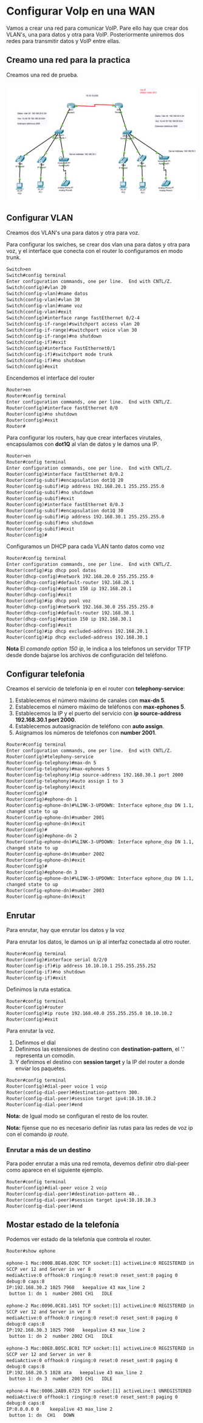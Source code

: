 # Configurar VoIp en una WAN

Vamos a crear una red para comunicar VoIP. Pare ello hay que crear dos VLAN's, una para datos y otra para VoIP.
Posteriormente uniremos dos redes para transmitir datos y VoIP entre ellas.

## Creamo una red para la practica

Creamos una red de prueba.

![VoIP](Imagenes/VoIP-Router.png)

## Configurar VLAN

Creamos dos VLAN's una para datos y otra para voz.

Para configurar los swiches, se crear dos vlan una para datos y otra para voz,
y el interface que conecta con el router lo configuramos en modo trunk.

``` cisco ios
Switch>en
Switch#config terminal
Enter configuration commands, one per line.  End with CNTL/Z.
Switch(config)#vlan 20
Switch(config-vlan)#name datos
Switch(config-vlan)#vlan 30
Switch(config-vlan)#name voz
Switch(config-vlan)#exit
Switch(config)#interface range fastEthernet 0/2-4
Switch(config-if-range)#switchport access vlan 20
Switch(config-if-range)#switchport voice vlan 30
Switch(config-if-range)#no shutdown
Switch(config-if)#exit
Switch(config)#interface FastEthernet0/1
Switch(config-if)#switchport mode trunk
Switch(config-if)#no shutdown
Switch(config)#exit
```

Encendemos el interface del router

``` cisco ios
Router>en
Router#config terminal
Enter configuration commands, one per line.  End with CNTL/Z.
Router(config)#interface fastEthernet 0/0
Router(config)#no shutdown
Router(config)#exit
Router#
```

Para configurar los routers, hay que crear interfaces virutales,
encapsulamos con **dot1Q** al vlan de datos y le damos una IP.

``` cisco ios
Router>en
Router#config terminal
Enter configuration commands, one per line.  End with CNTL/Z.
Router(config)#interface fastEthernet 0/0.2
Router(config-subif)#encapsulation dot1Q 20
Router(config-subif)#ip address 192.168.20.1 255.255.255.0
Router(config-subif)#no shutdown
Router(config-subif)#exit
Router(config)#interface fastEthernet 0/0.3
Router(config-subif)#encapsulation dot1Q 30
Router(config-subif)#ip address 192.168.30.1 255.255.255.0
Router(config-subif)#no shutdown
Router(config-subif)#exit
Router(config)#
```

Configuramos un DHCP para cada VLAN tanto datos como voz

``` cisco ios
Router#config terminal
Enter configuration commands, one per line.  End with CNTL/Z.
Router(config)#ip dhcp pool datos
Router(dhcp-config)#network 192.168.20.0 255.255.255.0
Router(dhcp-config)#default-router 192.168.20.1
Router(dhcp-config)#option 150 ip 192.168.20.1
Router(dhcp-config)#exit
Router(config)#ip dhcp pool voz
Router(dhcp-config)#network 192.168.30.0 255.255.255.0
Router(dhcp-config)#default-router 192.168.30.1
Router(dhcp-config)#option 150 ip 192.168.30.1
Router(dhcp-config)#exit
Router(config)#ip dhcp excluded-address 192.168.20.1
Router(config)#ip dhcp excluded-address 192.168.30.1
```

**Nota** El *comando option 150 ip*, le indica a los telefonos un servidor TFTP desde donde bajarse los archivos de configuración del teléfono.

## Configurar telefonia

Creamos el servicio de telefonia ip en el router con **telephony-service**:

1. Establecemos el número máximo de canales con **max-dn 5**.
2. Establecemos el número máximo de teléfonos con **max-ephones 5**.
3. Establecemos la IP y el puerto del servicio con **ip source-address 192.168.30.1 port 2000**.
4. Establecemos autoasignación de teléfono con **auto assign**.
5. Asignamos los números de telefonos con **number 2001**.

``` cisco ios
Router#config terminal
Enter configuration commands, one per line.  End with CNTL/Z.
Router(config)#telephony-service
Router(config-telephony)#max-dn 5
Router(config-telephony)#max-ephones 5
Router(config-telephony)#ip source-address 192.168.30.1 port 2000
Router(config-telephony)#auto assign 1 to 3
Router(config-telephony)#exit
Router(config)#
Router(config)#ephone-dn 1
Router(config-ephone-dn)#%LINK-3-UPDOWN: Interface ephone_dsp DN 1.1, changed state to up
Router(config-ephone-dn)#number 2001
Router(config-ephone-dn)#exit
Router(config)#
Router(config)#ephone-dn 2
Router(config-ephone-dn)#%LINK-3-UPDOWN: Interface ephone_dsp DN 1.1, changed state to up
Router(config-ephone-dn)#number 2002
Router(config-ephone-dn)#exit
Router(config)#
Router(config)#ephone-dn 3
Router(config-ephone-dn)#%LINK-3-UPDOWN: Interface ephone_dsp DN 1.1, changed state to up
Router(config-ephone-dn)#number 2003
Router(config-ephone-dn)#exit
```

## Enrutar

Para enrutar, hay que enrutar los datos y la voz

Para enrutar los datos, le damos un ip al interfaz conectada al otro router.

``` cisco ios
Router#config terminal
Router(config)#interface serial 0/2/0
Router(config-if)#ip address 10.10.10.1 255.255.255.252
Router(config-if)#no shutdown
Router(config-if)#exit
```

Definimos la ruta estatica.

``` cisco ios
Router#config terminal
Router(config)#router 
Router(config)#ip route 192.168.40.0 255.255.255.0 10.10.10.2
Router(config)#exit
```

Para enrutar la voz.

1. Definmos el dial
2. Definimos las estensiones de destino con **destination-pattern**,
el '.' representa un comodín.
3. Y definimos el destino con **session target** y la IP del router a donde enviar los paquetes.

``` cisco ios
Router#config terminal
Router(config)#dial-peer voice 1 voip 
Router(config-dial-peer)#destination-pattern 300.
Router(config-dial-peer)#session target ipv4:10.10.10.2
Router(config-dial-peer)#end
```

**Nota:** de Igual modo se configuran el resto de los router.

**Nota:** fijense que no es necesario definir las rutas para las redes de voz ip con el comando *ip route*.

### Enrutar a más de un destino

Para poder enrutar a más una red remota, devemos definir otro dial-peer como aparece en el siguiente ejemplo.

``` cisco ios
Router#config terminal
Router(config)#dial-peer voice 2 voip 
Router(config-dial-peer)#destination-pattern 40..
Router(config-dial-peer)#session target ipv4:10.10.10.3
Router(config-dial-peer)#end
```

## Mostar estado de la telefonía

Podemos ver estado de la telefonía que controla el router.

``` cisco ios
Router#show ephone 

ephone-1 Mac:000B.BE46.020C TCP socket:[1] activeLine:0 REGISTERED in SCCP ver 12 and Server in ver 8
mediaActive:0 offhook:0 ringing:0 reset:0 reset_sent:0 paging 0 debug:0 caps:8
IP:192.168.30.2 1025 7960   keepalive 43 max_line 2
 button 1: dn 1  number 2001 CH1   IDLE

ephone-2 Mac:0090.0C81.1451 TCP socket:[1] activeLine:0 REGISTERED in SCCP ver 12 and Server in ver 8
mediaActive:0 offhook:0 ringing:0 reset:0 reset_sent:0 paging 0 debug:0 caps:8
IP:192.168.30.3 1025 7960   keepalive 43 max_line 2
 button 1: dn 2  number 2002 CH1   IDLE

ephone-3 Mac:00E0.B05C.BC01 TCP socket:[1] activeLine:0 REGISTERED in SCCP ver 12 and Server in ver 8
mediaActive:0 offhook:0 ringing:0 reset:0 reset_sent:0 paging 0 debug:0 caps:8
IP:192.168.20.5 1028 ata   keepalive 43 max_line 2
 button 1: dn 3  number 2003 CH1   IDLE

ephone-4 Mac:0006.2AB9.6723 TCP socket:[1] activeLine:1 UNREGISTERED
mediaActive:0 offhook:1 ringing:0 reset:0 reset_sent:0 paging 0 debug:0 caps:8
IP:0.0.0.0 0    keepalive 43 max_line 2
 button 1: dn  CH1   DOWN
```
